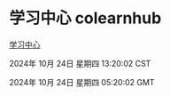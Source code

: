 # 学习中心 colearnhub
[学习中心](http://219.139.199.238:56308/colearnhub/)

2024年 10月 24日 星期四 13:20:02 CST

2024年 10月 24日 星期四 05:20:02 GMT
